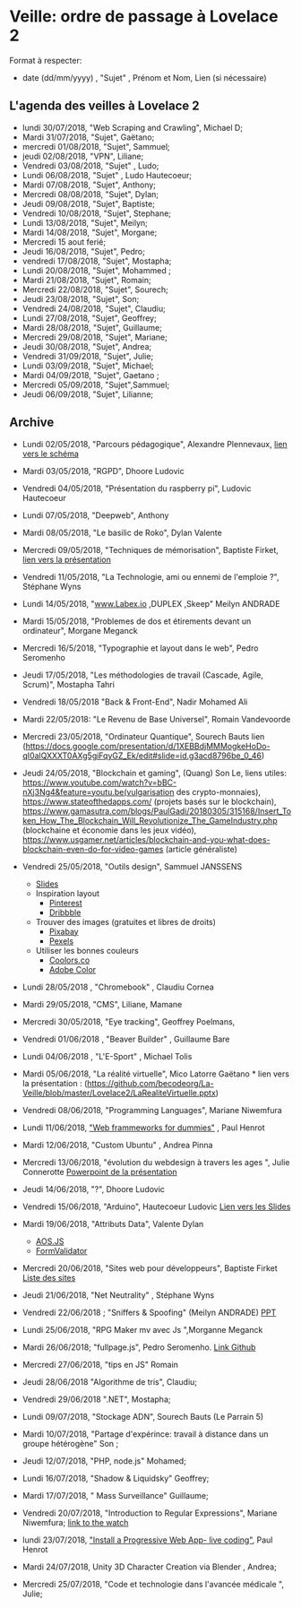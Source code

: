 
# Veille: ordre de passage à Lovelace 2


Format à respecter:
- date (dd/mm/yyyy) , "Sujet" ,  Prénom et Nom, Lien (si nécessaire)


## L'agenda des veilles à Lovelace 2

- lundi 30/07/2018, "Web Scraping and Crawling", Michael D;
- Mardi 31/07/2018, "Sujet", Gaëtano;
- mercredi 01/08/2018, "Sujet", Sammuel;
- jeudi 02/08/2018, "VPN", Liliane;
- Vendredi 03/08/2018, "Sujet" , Ludo; 
- Lundi 06/08/2018, "Sujet" , Ludo Hautecoeur;
- Mardi 07/08/2018, "Sujet", Anthony;
- Mercredi 08/08/2018, "Sujet", Dylan;
- Jeudi 09/08/2018, "Sujet", Baptiste;
- Vendredi 10/08/2018, "Sujet", Stephane;
- Lundi 13/08/2018, "Sujet", Meilyn; 
- Mardi 14/08/2018, "Sujet", Morgane;
- Mercredi 15 aout ferié;
- Jeudi 16/08/2018, "Sujet", Pedro;
- vendredi 17/08/2018, "Sujet", Mostapha;
- Lundi 20/08/2018, "Sujet", Mohammed ;
- Mardi 21/08/2018, "Sujet", Romain;
- Mercredi 22/08/2018, "Sujet", Sourech;
- Jeudi 23/08/2018, "Sujet", Son;
- Vendredi 24/08/2018, "Sujet", Claudiu;
- Lundi 27/08/2018, "Sujet", Geoffrey;
- Mardi 28/08/2018, "Sujet", Guillaume;
- Mercredi 29/08/2018, "Sujet", Mariane;
- Jeudi 30/08/2018, "Sujet", Andrea;
- Vendredi 31/09/2018, "Sujet", Julie;
- Lundi 03/09/2018, "Sujet", Michael;
- Mardi  04/09/2018, "Sujet", Gaetano ;
- Mercredi 05/09/2018, "Sujet",Sammuel;
- Jeudi 06/09/2018, "Sujet", Lilianne;





## Archive

- Lundi 02/05/2018, "Parcours pédagogique", Alexandre Plennevaux, [lien vers le schéma](https://docs.google.com/drawings/d/1kKAMz1jTaK0-8Glg136j3T1C3kCKaq-gFEju1FxsVCs/edit)
- Mardi 03/05/2018, "RGPD", Dhoore Ludovic
- Vendredi 04/05/2018, "Présentation du raspberry pi", Ludovic Hautecoeur
- Lundi 07/05/2018, "Deepweb", Anthony
- Mardi 08/05/2018, "Le basilic de Roko", Dylan Valente
- Mercredi 09/05/2018, "Techniques de mémorisation", Baptiste Firket, [lien vers la présentation](https://docs.google.com/presentation/d/1IBUa3e8FoCPNhhMFmR5gqcVergmK1hFKw6SOxOFvOf0/edit)
- Vendredi 11/05/2018, "La Technologie, ami ou ennemi de l'emploie ?", Stéphane Wyns
- Lundi 14/05/2018, "www.Labex.io ,DUPLEX ,Skeep" Meilyn ANDRADE
- Mardi 15/05/2018, "Problemes de dos et étirements devant un ordinateur", Morgane Meganck
- Mercredi 16/5/2018, "Typographie et layout dans le web", Pedro Seromenho
- Jeudi 17/05/2018, "Les méthodologies de travail (Cascade, Agile, Scrum)", Mostapha Tahri
- Vendredi 18/05/2018  "Back & Front-End", Nadir Mohamed Ali
- Mardi 22/05/2018: "Le Revenu de Base Universel", Romain Vandevoorde
- Mercredi 23/05/2018, "Ordinateur Quantique", Sourech Bauts lien (https://docs.google.com/presentation/d/1XEBBdjMMMogkeHoDo-qI0alQXXXT0AXg5giFqyGZ_Ek/edit#slide=id.g3acd8796be_0_46)
- Jeudi 24/05/2018, "Blockchain et gaming", (Quang) Son Le, liens utiles: https://www.youtube.com/watch?v=bBC-nXj3Ng4&feature=youtu.be(vulgarisation des crypto-monnaies), https://www.stateofthedapps.com/ (projets basés sur le blockchain), https://www.gamasutra.com/blogs/PaulGadi/20180305/315168/Insert_Token_How_The_Blockchain_Will_Revolutionize_The_GameIndustry.php (blockchaine et économie dans les jeux vidéo), https://www.usgamer.net/articles/blockchain-and-you-what-does-blockchain-even-do-for-video-games (article généraliste)
- Vendredi 25/05/2018, "Outils design", Sammuel JANSSENS
	- [Slides](https://docs.google.com/presentation/u/2/d/1J-XPoF-dSrt5EgsjQINcoM78wmsUKWhbCd327wScQos/edit?ouid=100446203648814916150&usp=slides_home&ths=true)
	- Inspiration layout
		- [Pinterest](http://Pinterest.com)
		- [Dribbble](https://dribbble.com)
	- Trouver des images (gratuites et libres de droits)
		- [Pixabay](https://pixabay.com/fr/)
		- [Pexels](https://www.pexels.com/)
	- Utiliser les bonnes couleurs
		- [Coolors.co](Coolors.co)
		- [Adobe Color](https://color.adobe.com/create/color-wheel/)
- Lundi 28/05/2018 , "Chromebook" , Claudiu Cornea
- Mardi 29/05/2018, "CMS", Liliane, Mamane
- Mercredi 30/05/2018, "Eye tracking", Geoffrey Poelmans,
- Vendredi 01/06/2018 , "Beaver Builder" ,  Guillaume Bare
- Lundi 04/06/2018 , "L'E-Sport" ,  Michael Tolis

- Mardi 05/06/2018, "La réalité virtuelle", Mico Latorre Gaëtano
       * lien vers la présentation : (https://github.com/becodeorg/La-Veille/blob/master/Lovelace2/LaRealiteVirtuelle.pptx)
- Vendredi 08/06/2018, "Programming Languages", Mariane Niwemfura
- Lundi 11/06/2018, ["Web frammeworks for dummies"](https://app.ludus.one/3e4b3c40-09af-48bc-bcf3-c7c2ea3c673a) , Paul Henrot

- Mardi 12/06/2018, "Custom Ubuntu" , Andrea Pinna
- Mercredi 13/06/2018, "évolution du webdesign à travers les ages ", Julie Connerotte
	[Powerpoint de la présentation](https://docs.google.com/presentation/d/1GnMLzPNV-ybbDvQu_hqQboVkEdkN_1xYmafyLMGL8Xo/edit?usp=sharing)
- Jeudi 14/06/2018, "?", Dhoore Ludovic
- Vendredi 15/06/2018, "Arduino", Hautecoeur Ludovic [Lien vers les Slides](https://docs.google.com/presentation/d/17UbdjLZ67VZeILCcX82uXTj7koZbEOkxcM_VXATaZV0/edit?usp=sharing)
- Mardi 19/06/2018, "Attributs Data", Valente Dylan
	- [AOS.JS](https://michalsnik.github.io/aos/)
	- [FormValidator](http://www.formvalidator.net/)
- Mercredi 20/06/2018, "Sites web pour développeurs", Baptiste Firket [Liste des sites](https://docs.google.com/document/d/1hiLLPD9PLhZetw8LLoW0qA6fTHgPN8xpaB1qobsFSqA/edit?usp=sharing)
-  Jeudi 21/06/2018, "Net Neutrality" , Stéphane Wyns

- Vendredi 22/06/2018 ; "Sniffers & Spoofing" (Meilyn ANDRADE)
[PPT](sniffers.ppt)
- Lundi 25/06/2018, "RPG Maker mv avec Js ",Morganne Meganck 
- Mardi 26/06/2018; "fullpage.js", Pedro Seromenho. [Link Github](https://github.com/alvarotrigo/fullPage.js)
- Mercredi 27/06/2018, "tips en JS" Romain
- Jeudi 28/06/2018  "Algorithme de tris",  Claudiu;
- Vendredi 29/06/2018  ".NET",  Mostapha;
- Lundi 09/07/2018, "Stockage ADN", Sourech Bauts (Le Parrain 5)
- Mardi 10/07/2018, "Partage d'expérince: travail à distance dans un groupe hétérogène" Son ;
- Jeudi 12/07/2018, "PHP, node.js" Mohamed;
- Lundi 16/07/2018, "Shadow & Liquidsky" Geoffrey;
- Mardi 17/07/2018,  " Mass Surveillance" Guillaume;
- Vendredi 20/07/2018, "Introduction to Regular Expressions", Mariane Niwemfura;  [link to the watch](https://docs.google.com/presentation/d/1GJD7f45YM6maDWzgmzfw4hDOsJ2XlMm1rjG0_gQr058/edit#slide=id.p)
- lundi 23/07/2018, ["Install a Progressive Web App- live coding"](https://github.com/makemyA/veille2), Paul Henrot
- Mardi 24/07/2018, Unity 3D Character Creation via Blender , Andrea;
- Mercredi 25/07/2018, "Code et technologie dans l'avancée médicale ", Julie;




